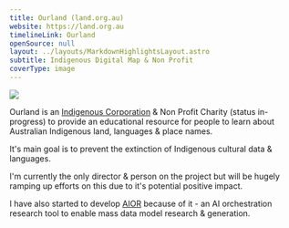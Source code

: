 ```yaml
---
title: Ourland (land.org.au)
website: https://land.org.au
timelineLink: Ourland
openSource: null
layout: ../layouts/MarkdownHighlightsLayout.astro
subtitle: Indigenous Digital Map & Non Profit
coverType: image
---
```

![](/projects/web-apps/ourland.png)

Ourland is an [Indigenous Corporation](https://register.oric.gov.au/PrintCorporationSearch.aspx?corporationName=ourland) & Non Profit Charity (status in-progress) to provide an educational resource for people to learn about Australian Indigenous land, languages & place names.

It's main goal is to prevent the extinction of Indigenous cultural data & languages.

I'm currently the only director & person on the project but will be hugely ramping up efforts on this due to it's potential positive impact.

I have also started to develop [AIOR](#AIOR) because of it - an AI orchestration research tool to enable mass data model research & generation.